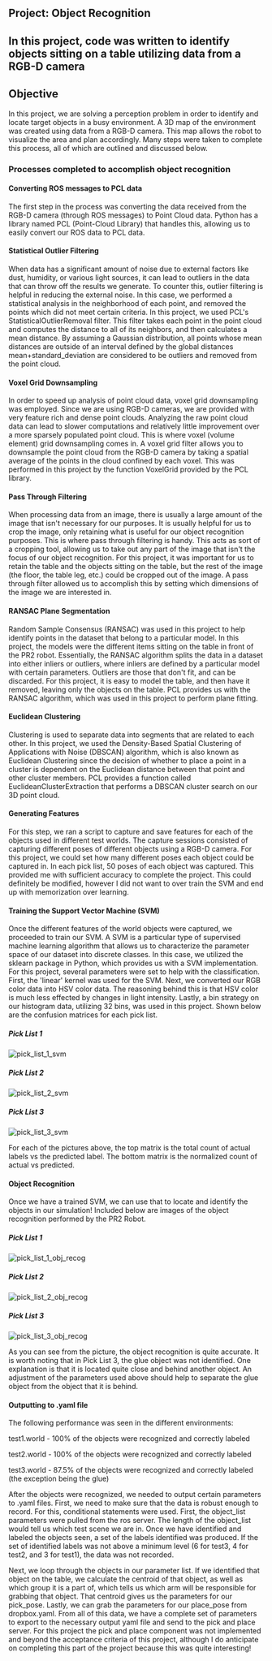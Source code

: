 ## Project: Object Recognition

In this project, code was written to identify objects sitting on a table utilizing data from a RGB-D camera
-----------------------------------------------------------------------------------------------------------
[//]: # (Image References)

[image1]: ./pick_list_1_svm_results.png
[image2]: ./pick_list_1_obj_recog.png
[image3]: ./pick_list_2_svm_results.png
[image4]: ./pick_list_2_obj_recog.png
[image5]: ./pick_list_3_svm_results.png
[image6]: ./pick_list_3_obj_recog.png

## Objective
In this project, we are solving a perception problem in order to identify and locate target objects in a busy environment.
A 3D map of the environment was created using data from a RGB-D camera. This map allows the robot to visualize the area and
plan accordingly. Many steps were taken to complete this process, all of which are outlined and discussed below.

### Processes completed to accomplish object recognition

#### Converting ROS messages to PCL data
The first step in the process was converting the data received from the RGB-D camera (through ROS messages) to Point Cloud data.
Python has a library named PCL (Point-Cloud Library) that handles this, allowing us to easily convert our ROS data to PCL data.

#### Statistical Outlier Filtering
When data has a significant amount of noise due to external factors like dust, humidity, or various light sources, it can lead to outliers in the data that can
throw off the results we generate. To counter this, outlier filtering is helpful in reducing the external noise. In this case, we performed a statistical
analysis in the neighborhood of each point, and removed the points which did not meet certain criteria. In this project, we used PCL's
StatisticalOutlierRemoval filter. This filter takes each point in the point cloud and computes the distance to all of its neighbors, and then calculates
a mean distance. By assuming a Gaussian distribution, all points whose mean distances are outside of an interval defined by the global distances
mean+standard_deviation are considered to be outliers and removed from the point cloud.

#### Voxel Grid Downsampling
In order to speed up analysis of point cloud data, voxel grid downsampling was employed. Since we are using RGB-D cameras, we are provided with
very feature rich and dense point clouds. Analyzing the raw point cloud data can lead to slower computations and relatively little improvement
over a more sparsely populated point cloud. This is where voxel (volume element) grid downsampling comes in. A voxel grid filter allows you to downsample
the point cloud from the RGB-D camera by taking a spatial average of the points in the cloud confined by each voxel. This was performed in
this project by the function VoxelGrid provided by the PCL library.

#### Pass Through Filtering
When processing data from an image, there is usually a large amount of the image that isn't necessary for our purposes. It is usually
helpful for us to crop the image, only retaining what is useful for our object recognition purposes. This is where pass through
filtering is handy. This acts as sort of a cropping tool, allowing us to take out any part of the image that isn't
the focus of our object recognition. For this project, it was important for us to retain the table and the objects sitting on the
table, but the rest of the image (the floor, the table leg, etc.) could be cropped out of the image. A pass through filter allowed us
to accomplish this by setting which dimensions of the image we are interested in.

#### RANSAC Plane Segmentation
Random Sample Consensus (RANSAC) was used in this project to help identify points in the dataset that belong to
a particular model. In this project, the models were the different items sitting on the table in front of the
PR2 robot. Essentially, the RANSAC algorithm splits the data in a dataset into either inliers or outliers, where inliers
are defined by a particular model with certain parameters. Outliers are those that don't fit, and can be discarded.
For this project, it is easy to model the table, and then have it removed, leaving only the objects on the table. PCL
provides us with the RANSAC algorithm, which was used in this project to perform plane fitting.

#### Euclidean Clustering
Clustering is used to separate data into segments that are related to each other. In this project, we used the Density-Based Spatial Clustering
of Applications with Noise (DBSCAN) algorithm, which is also known as Euclidean Clustering since the decision of whether to place a point in a cluster
is dependent on the Euclidean distance between that point and other cluster members. PCL provides a function called
EuclideanClusterExtraction that performs a DBSCAN cluster search on our 3D point cloud.

#### Generating Features
For this step, we ran a script to capture and save features for each of the objects used in different test worlds. The capture sessions consisted
of capturing different poses of different objects using a RGB-D camera. For this project, we could set how many different poses each object could be
captured in. In each pick list, 50 poses of each object was captured. This provided me with sufficient accuracy to complete the project. This could
definitely be modified, however I did not want to over train the SVM and end up with memorization over learning.

#### Training the Support Vector Machine (SVM)
Once the different features of the world objects were captured, we proceeded to train our SVM. A SVM is a particular type of supervised
machine learning algorithm that allows us to characterize the parameter space of our dataset into discrete classes. In this case, we utilized
the sklearn package in Python, which provides us with a SVM implementation. For this project, several parameters were set to help with
the classification. First, the 'linear' kernel was used for the SVM. Next, we converted our RGB color data into HSV color data. The reasoning
behind this is that HSV color is much less effected by changes in light intensity. Lastly, a bin strategy on our histogram
data, utilizing 32 bins, was used in this project. Shown below are the confusion matrices for each pick list.

##### Pick List 1
![pick_list_1_svm][image1]

##### Pick List 2
![pick_list_2_svm][image3]

##### Pick List 3
![pick_list_3_svm][image5]

For each of the pictures above, the top matrix is the total count of actual labels vs the predicted label. The bottom matrix is
the normalized count of actual vs predicted.

#### Object Recognition
Once we have a trained SVM, we can use that to locate and identify the objects in our simulation! Included below are images of the
object recognition performed by the PR2 Robot.

##### Pick List 1
![pick_list_1_obj_recog][image2]

##### Pick List 2
![pick_list_2_obj_recog][image4]

##### Pick List 3
![pick_list_3_obj_recog][image6]

As you can see from the picture, the object recognition is quite accurate. It is worth noting that in Pick List 3, the glue
object was not identified. One explanation is that it is located quite close and behind another object. An adjustment of the
parameters used above should help to separate the glue object from the object that it is behind.

#### Outputting to .yaml file
The following performance was seen in the different environments:

test1.world - 100% of the objects were recognized and correctly labeled

test2.world - 100% of the objects were recognized and correctly labeled

test3.world - 87.5% of the objects were recognized and correctly labeled (the exception being the glue)

After the objects were recognized, we needed to output certain parameters to .yaml files. First, we need to make sure that
the data is robust enough to record. For this, conditional statements were used. First, the object_list parameters were
pulled from the ros server. The length of the object_list would tell us which test scene we are in. Once we have identified
and labeled the objects seen, a set of the labels identified was produced. If the set of identified labels was not above a minimum
level (6 for test3, 4 for test2, and 3 for test1), the data was not recorded.

Next, we loop through the objects in our parameter list. If we identified that object on the table, we calculate the centroid of
that object, as well as which group it is a part of, which tells us which arm will be responsible for grabbing that object. That centroid
gives us the parameters for our pick_pose. Lastly, we can grab the parameters for our place_pose from dropbox.yaml. From all of this
data, we have a complete set of parameters to export to the necessary output yaml file and send to the pick and place server. For this project
the pick and place component was not implemented and beyond the acceptance criteria of this project, although I do anticipate on completing this part
of the project because this was quite interesting!